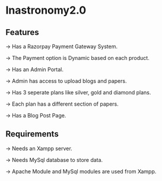 # Inastronomy2.0

## Features

-> Has a Razorpay Payment Gateway System.

-> The Payment option is Dynamic based on each product.

-> Has an Admin Portal.

-> Admin has access to upload blogs and papers.

-> Has 3 seperate plans like silver, gold and diamond plans.

-> Each plan has a different section of papers.

-> Has a Blog Post Page.

## Requirements

-> Needs an Xampp server.

-> Needs MySql database to store data.

-> Apache Module and MySql modules are used from Xampp.
